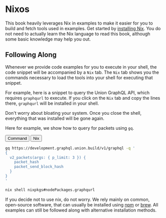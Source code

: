 # Nixos

This book heavily leverages Nix in examples to make it easier for you to build and fetch tools used in examples. Get started by [installing Nix](https://docs.determinate.systems/). You do not need to actually learn the Nix language to read this book, although some basic knowledge may help you out.

## Following Along

Whenever we provide code examples for you to execute in your shell, the code snippet will be accompanied by a `Nix` tab. The `Nix` tab shows you the commands necessary to load the tools into your shell for executing that snippet.

For example, here is a snippet to query the Union GraphQL API, which requires `graphqurl` to execute. If you click on the `Nix` tab and copy the lines there, `graphqurl` will be installed in your shell.

Don't worry about bloating your system. Once you close the shell, everything that was installed will be gone again.

Here for example, we show how to query for packets using `gq`.

<div class="tab">
  <button class="tablinks" onclick="openTab(event, 'Command')">Command</button>
  <button class="tablinks" onclick="openTab(event, 'Nix')">Nix</button>
</div>

<div id="Command" class="tabcontent">

```bash
gq https://development.graphql.union.build/v1/graphql -q '
{
  v2_packets(args: { p_limit: 3 }) {
    packet_hash
    packet_send_block_hash
  }
}
'
```

</div>

<div id="Nix" class="tabcontent">

```bash
nix shell nixpkgs#nodePackages.graphqurl
```

</div>

If you decide not to use nix, do not worry. We rely mainly on common, open-source software, that can usually be installed using [npm](https://www.npmjs.com/) or [brew](https://brew.sh/). All examples can still be followed along with alternative installation methods.
